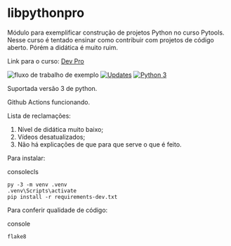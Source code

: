 # libpythonpro
Módulo para exemplificar construção de projetos Python no curso Pytools. 
Nesse curso é tentado ensinar como contribuir com projetos de código aberto.
Pórém a didática é muito ruim.

Link para o curso: [Dev Pro](https://plataforma.dev.pro.br/)

![fluxo de trabalho de exemplo](https://github.com/github/docs/actions/workflows/main.yml/badge.svg)
[![Updates](https://pyup.io/repos/github/Michel4lves/libpythonpro/shield.svg)](https://pyup.io/repos/github/Michel4lves/libpythonpro/)
[![Python 3](https://pyup.io/repos/github/Michel4lves/libpythonpro/python-3-shield.svg)](https://pyup.io/repos/github/Michel4lves/libpythonpro/)

Suportada versão 3 de python.

Github Actions funcionando.

Lista de reclamações:
1. Nível de didática muito baixo;
2. Vídeos desatualizados;
3. Não há explicações de que para que serve o que é feito.

Para instalar:

consolecls

    py -3 -m venv .venv
    .venv\Scripts\activate
    pip install -r requirements-dev.txt


Para conferir qualidade de código:

console

    flake8

